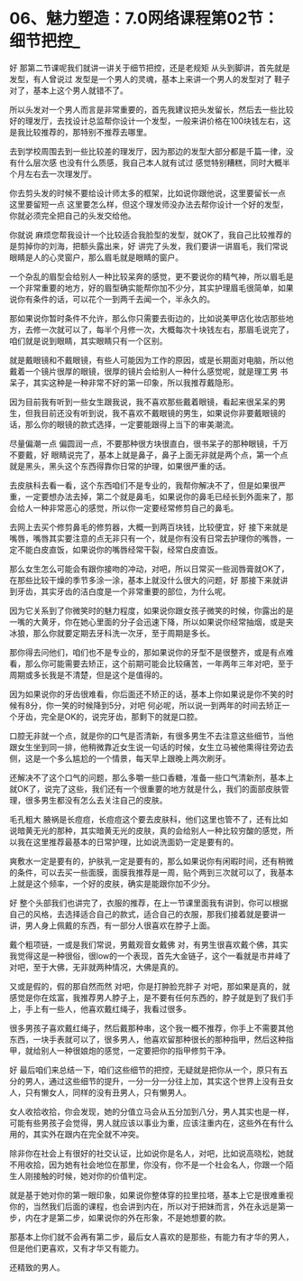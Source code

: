 # 06、魅力塑造：7.0网络课程第02节：细节把控_

好 那第二节课呢我们就讲一讲关于细节把控，还是老规矩 从头到脚讲，首先就是发型，有人曾说过 发型是一个男人的灵魂，基本上来讲一个男人的发型对了 鞋子对了，基本上这个男人就错不了。

所以头发对一个男人而言是非常重要的，首先我建议把头发留长，然后去一些比较好的理发厅，去找设计总监帮你设计一个发型，一般来讲价格在100块钱左右，这是我比较推荐的，那特别不推荐去哪里。

去到学校周围去到一些比较差的理发厅，因为那边的发型大部分都是千篇一律，没有什么层次感 也没有什么质感，我自己本人就有试过 感觉特别糟糕，同时大概半个月左右去一次理发厅。

你去剪头发的时候不要给设计师太多的框架，比如说你跟他说，这里要留长一点 这里要留短一点 这里要怎么样，但这个理发师没办法去帮你设计一个好的发型，你就必须完全把自己的头发交给他。

你就说 麻烦您帮我设计一个比较适合我脸型的发型，就OK了，我自己比较推荐的是剪掉你的刘海，把额头露出来，好 讲完了头发，我们要讲一讲眉毛，我们常说眼睛是人的心灵窗户，那么眉毛就是眼睛的窗户。

一个杂乱的眉型会给别人一种比较呆奔的感觉，更不要说你的精气神，所以眉毛是一个非常重要的地方，好的眉型确实能帮你加不少分，其实护理眉毛很简单，如果说你有条件的话，可以花个一到两千去闻一个，半永久的。

那如果说你暂时条件不允许，那么你只需要去街边的，比如说美甲店化妆店那些地方，去修一次就可以了，每半个月修一次，大概每次十块钱左右，那眉毛说完了，咱们就是说到眼睛，其实眼睛只有一个区别。

就是戴眼镜和不戴眼镜，有些人可能因为工作的原因，或是长期面对电脑，所以他戴着一个镜片很厚的眼镜，很厚的镜片会给别人一种什么感觉呢，就是理工男 书呆子，其实这种是一种非常不好的第一印象，所以我推荐戴隐形。

因为目前我有听到一些女生跟我说，我不喜欢那些戴着眼镜，看起来很呆呆的男生，但我目前还没有听到说，我不喜欢不戴眼镜的男生，如果说你非要戴眼镜的话，那么你的眼镜的款式选择，一定要能跟得上当下的审美潮流。

尽量偏潮一点 偏圆润一点，不要那种很方块很直白，很书呆子的那种眼镜，千万不要戴，好 眼睛说完了，基本上就是鼻子，鼻子上面无非就是两个点，第一个点就是黑头，黑头这个东西得靠你日常的护理，如果很严重的话。

去皮肤科去看一看，这个东西咱们不是专业的，我帮你解决不了，但是如果很严重，一定要想办法去掉，第二个就是鼻毛，如果说你的鼻毛已经长到外面来了，那会给人一种非常恶心的感觉，所以你一定要经常修剪自己的鼻毛。

去网上去买个修剪鼻毛的修剪器，大概一到两百块钱，比较便宜，好 接下来就是嘴唇，嘴唇其实要注意的点无非只有一个，就是你有没有日常去护理你的嘴唇，一定不能白皮直饭，如果说你的嘴唇经常干裂，经常白皮直饭。

那么女生怎么可能会有跟你接吻的冲动，对吧，所以日常买一些润唇膏就OK了，在那些比较干燥的季节多涂一涂，基本上就没什么很大的问题，好 那接下来就讲到牙齿，其实牙齿的洁白度是一个非常重要的部位，为什么呢。

因为它关系到了你微笑时的魅力程度，如果说你跟女孩子微笑的时候，你露出的是一嘴的大黄牙，你在她心里面的分子会迅速下降，所以如果说你经常抽烟，或是夹冰狼，那么你就要定期去牙科洗一次牙，至于周期是多长。

那你得去问他们，咱们也不是专业的，那如果说你的牙型不是很整齐，或是有点难看，那么你可能需要去矫正，这个前期可能会比较痛苦，一年两年三年对吧，至于周期或多长我是不清楚，但是这个是值得的。

因为如果说你的牙齿很难看，你后面还不矫正的话，基本上你如果说是你不笑的时候有8分，你一笑的时候降到5分，对吧 何必呢，所以说一到两年的时间去矫正一个牙齿，完全是OK的，说完牙齿，那剩下的就是口腔。

口腔无非就一个点，就是你的口气是否清新，有很多男生不去注意这些细节，当他跟女生坐到同一排，他稍微靠近女生说一句话的时候，女生立马被他熏得往旁边去侧，这是一个多么尴尬的一个情景，每天早上跟晚上两次刷牙。

还解决不了这个口气的问题，那么多嚼一些口香糖，准备一些口气清新剂，基本上就OK了，说完了这些，我们还有一个很重要的地方就是什么，我们的面部皮肤管理，很多男生都没有怎么去关注自己的皮肤。

毛孔粗大 腋祸是长痘痘，长痘痘这个要去皮肤科，他们这里也管不了，还有比如说暗黄无光的那种，其实暗黄无光的皮肤，真的会给别人一种比较穷酸的感觉，所以我在这里推荐最基本的日常护理，比如说洗面奶一定是要有的。

爽敷水一定是要有的，护肤乳一定是要有的，那么如果说你有闲暇时间，还有稍微的条件，可以去买一些面膜，面膜我推荐是一周，贴个两到三次就可以了，我基本上就是这个频率，一个好的皮肤，确实是能跟你加不少分。

好 整个头部我们也讲完了，衣服的推荐，在上一节课里面我有讲到，你可以根据自己的风格，去选择适合自己的款式，适合自己的衣服，那我们接着就是要讲一讲，男人身上佩戴的东西，有一部分人很喜欢在脖子上面。

戴个粗项链，一或是我们常说，男戴观音女戴佛 对，有男生很喜欢戴个佛，其实我觉得这是一种很俗，很low的一个表现，首先大金链子，这个一看就是市井峰了 对吧，至于大佛，无非就两种情况，大佛是真的。

又或是假的，假的那自然而然 对吧，你是打肿脸充胖子 对吧，那如果是真的，就感觉是你在炫富，我推荐男人脖子上，是不要有任何东西的，脖子就是到了我们手上，手上有一些人，他喜欢戴红绳子，我看过很多。

很多男孩子喜欢戴红绳子，然后戴那种串，这个我一概不推荐，你手上不需要其他东西，一块手表就可以了，很多男人，他喜欢留那种很长的那种指甲，然后这种指甲，就给别人一种很娘炮的感觉，一定要把你的指甲修剪干净。

好 最后咱们来总结一下，咱们这些细节的把控，无疑就是把你从一个，原只有五分的男人，通过这些细节的提升，一分一分一分往上加，其实这个世界上没有丑女人，只有懒女人，同样的没有丑男人，只有懒男人。

女人收拾收拾，你会发现，她的分值立马会从五分加到八分，男人其实也是一样，可能有些男孩子会觉得，男人就应该以事业为重，应该注重内在，这些外在有什么用的，其实外在跟内在完全就不冲突。

除非你在社会上有很好的社交认证，比如说你是名人，对吧，比如说高晓松，她就不用收拾，因为她有社会地位在那里，你没有，你不是一个社会名人，你跟一个陌生人刚接触的时候，她对你的价值判定。

就是基于她对你的第一眼印象，如果说你整体穿的拉里拉塔，基本上它是很难重视你的，当然我们后面的课程，也会讲到内在，所以对于把妹而言，外在永远是第一步，内在才是第二步，如果说你的外在形象，不是她想要的款。

那基本上你们就不会再有第二步，最后女人喜欢的是那些，有能力有才华的男人，但是他们更喜欢，又有才华又有能力。

还精致的男人。